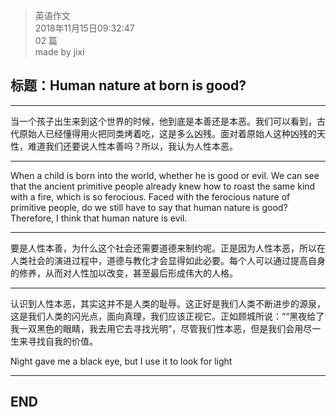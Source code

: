 > 英语作文  
> 2018年11月15日09:32:47         
> 02 篇  
>made by jixi

##  标题：Human nature at born is good?


----------

当一个孩子出生来到这个世界的时候，他到底是本善还是本恶。我们可以看到，古代原始人已经懂得用火把同类烤着吃，这是多么凶残。面对着原始人这种凶残的天性，难道我们还要说人性本善吗？所以，我认为人性本恶。


----------
When a child is born into the world, whether he is good or evil. We can see that the ancient primitive people already knew how to roast the same kind with a fire, which is so ferocious. Faced with the ferocious nature of primitive people, do we still have to say that human nature is good? Therefore, I think that human nature is evil.

----------
要是人性本善，为什么这个社会还需要道德来制约呢。正是因为人性本恶，所以在人类社会的演进过程中，道德与教化才会显得如此必要。每个人可以通过提高自身的修养，从而对人性加以改变，甚至最后形成伟大的人格。


----------
认识到人性本恶，其实这并不是人类的耻辱。这正好是我们人类不断进步的源泉，这是我们人类的闪光点，面向真理，我们应该正视它。正如顾城所说：““黑夜给了我一双黑色的眼睛，我去用它去寻找光明”，尽管我们性本恶，但是我们会用尽一生来寻找自我的价值。

Night gave me a black eye, but I use it to look for light

----------
## END


